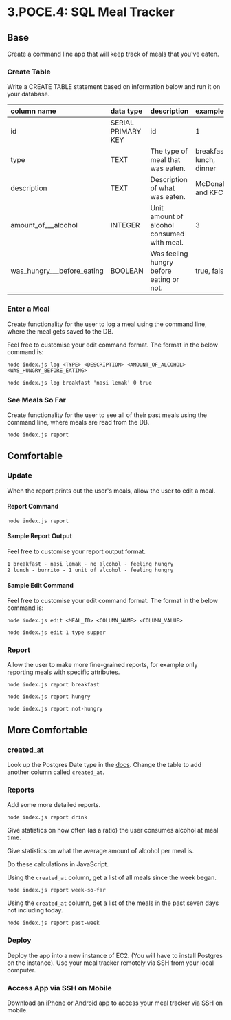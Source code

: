 # 3.POCE.4: SQL Meal Tracker

## Base

Create a command line app that will keep track of meals that you've eaten.

### Create Table

Write a CREATE TABLE statement based on information below and run it on your database.

| column name | data type | description | example |
| :--- | :--- | :--- | :--- |
| id | SERIAL PRIMARY KEY | id | 1 |
| type | TEXT | The type of meal that was eaten. | breakfast, lunch, dinner |
| description | TEXT | Description of what was eaten. | McDonalds and KFC |
| amount\_of_\__alcohol | INTEGER | Unit amount of alcohol consumed with meal. | 3 |
| was\_hungry_\__before\_eating | BOOLEAN | Was feeling hungry before eating or not. | true, false |

### Enter a Meal

Create functionality for the user to log a meal using the command line, where the meal gets saved to the DB.

Feel free to customise your edit command format. The format in the below command is:

`node index.js log <TYPE> <DESCRIPTION> <AMOUNT_OF_ALCOHOL> <WAS_HUNGRY_BEFORE_EATING>`

```text
node index.js log breakfast 'nasi lemak' 0 true
```

### See Meals So Far

Create functionality for the user to see all of their past meals using the command line, where meals are read from the DB.

```text
node index.js report
```

## Comfortable

### Update

When the report prints out the user's meals, allow the user to edit a meal.

#### Report Command

```text
node index.js report
```

#### Sample Report Output

Feel free to customise your report output format.

```text
1 breakfast - nasi lemak - no alcohol - feeling hungry
2 lunch - burrito - 1 unit of alcohol - feeling hungry
```

#### Sample Edit Command

Feel free to customise your edit command format. The format in the below command is:

`node index.js edit <MEAL_ID> <COLUMN_NAME> <COLUMN_VALUE>`

```text
node index.js edit 1 type supper
```

### Report

Allow the user to make more fine-grained reports, for example only reporting meals with specific attributes.

```text
node index.js report breakfast
```

```text
node index.js report hungry
```

```text
node index.js report not-hungry
```

## More Comfortable

### created\_at

Look up the Postgres Date type in the [docs](https://node-postgres.com/features/types#date--timestamp--timestamptz). Change the table to add another column called `created_at`.

### Reports

Add some more detailed reports.

```text
node index.js report drink
```

Give statistics on how often \(as a ratio\) the user consumes alcohol at meal time.

Give statistics on what the average amount of alcohol per meal is.

Do these calculations in JavaScript.

Using the `created_at` column, get a list of all meals since the week began.

```text
node index.js report week-so-far
```

Using the `created_at` column, get a list of the meals in the past seven days not including today.

```text
node index.js report past-week
```

### Deploy

Deploy the app into a new instance of EC2. \(You will have to install Postgres on the instance\). Use your meal tracker remotely via SSH from your local computer.

### Access App via SSH on Mobile

Download an [iPhone](https://apps.apple.com/us/app/termius-ssh-client/id549039908) or [Android](https://termux.com/) app to access your meal tracker via SSH on mobile.

